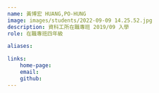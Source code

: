 ```yaml
---
name: 黃博宏 HUANG,PO-HUNG
image: images/students/2022-09-09 14.25.52.jpg
description: 資科工所在職專班 2019/09 入學
role: 在職專班四年級

aliases:

links:
    home-page:
    email:
    github:
---
```

